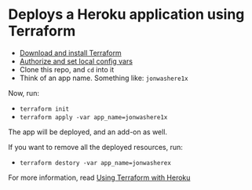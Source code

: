 # Deploys a Heroku application using Terraform

* [Download and install Terraform](https://www.terraform.io/docs/providers/heroku/r/build.html)
* [Authorize and set local config vars](https://devcenter.heroku.com/articles/using-terraform-with-heroku#obtaining-an-authorization-token)
* Clone this repo, and `cd` into it
* Think of an app name.  Something like: `jonwashere1x`

Now, run:

* `terraform init`
* `terraform apply -var app_name=jonwashere1x`

The app will be deployed, and an add-on as well.

If you want to remove all the deployed resources, run:

* `terraform destory -var app_name=jonwasherex`

For more information, read [Using Terraform with Heroku](https://devcenter.heroku.com/articles/using-terraform-with-heroku)

